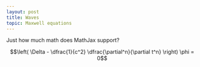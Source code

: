 ```yaml
---
layout: post
title: Waves
topic: Maxwell equations
---
```


Just how much math does MathJax support?

$$\left( \Delta - \dfrac{1}{c^2} \dfrac{\partial^n}{\partial t^n} \right) \phi = 0$$